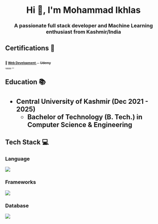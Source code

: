 
          
<h1 align="center">Hi 👋, I'm Mohammad Ikhlas</h1>
<h3 align="center">A passionate full stack developer and Machine Learning enthusiast from Kashmir/India</h3>

<h2>Certifications 📜<h2>
<p style="font-size: 10px" >🔹 <a href="https://www.udemy.com/certificate/UC-7e5b3b9f-3015-49e4-b3e1-ea24730d92a1/">Web Development </a>-- Udemy</p>
<p style="font-size: 2px">🔹 <a href="https://www.udemy.com/certificate/UC-8674a207-4368-42f4-aae7-10c9a0ae6faa/">Complete Python </a>-- Udemy</p>
<h2>Education  📚<h2>
<ul dir="auto">
<li><strong>Central University of Kashmir</strong> (Dec 2021 - 2025)
<ul dir="auto">
<li>Bachelor of Technology (B. Tech.) in Computer Science &amp; Engineering</li>
</ul>
</li>
</ul>
<h2>Tech Stack 💻</h2>
<h3>Language</h3>
<a href="https://skillicons.dev">
    <img src="https://skillicons.dev/icons?i=c,cpp,python,java,javascript,html" />
</a>
<h3>Frameworks</h3>
<a href="https://skillicons.dev">
    <img src="https://skillicons.dev/icons?i=react,flask,nodejs,express,bootstrap" />
</a>
<h3>Database</h3>
<a href="https://skillicons.dev">
    <img src="https://skillicons.dev/icons?i=mongodb,mysql" />
</a>

          





